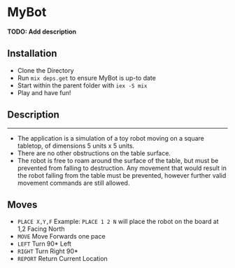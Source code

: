 # MyBot

**TODO: Add description**

## Installation

- Clone the Directory
- Run `mix deps.get` to ensure MyBot is up-to date
- Start within the parent folder with `iex -S mix`
- Play and have fun!

## Description
-----------

- The application is a simulation of a toy robot moving on a square tabletop,
  of dimensions 5 units x 5 units.
- There are no other obstructions on the table surface.
- The robot is free to roam around the surface of the table, but must be
  prevented from falling to destruction. Any movement that would result in the
  robot falling from the table must be prevented, however further valid
  movement commands are still allowed.

## Moves
- `PLACE X,Y,F`
  Example: `PLACE 1 2 N` will place the robot on the board at 1,2 Facing North
- `MOVE` Move Forwards one pace
- `LEFT` Turn 90* Left
- `RIGHT` Turn Right 90*
- `REPORT` Return Current Location
